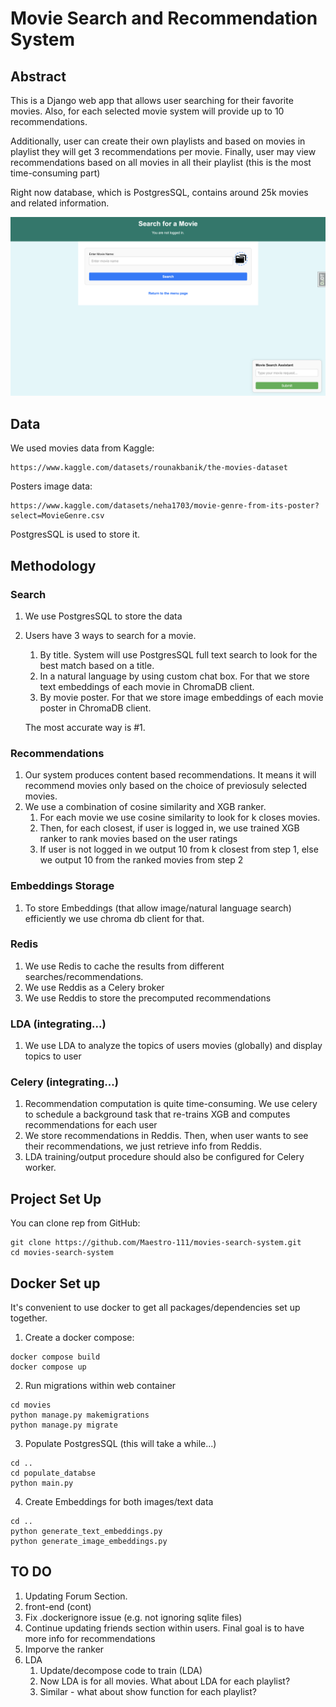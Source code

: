 # Movie Search and Recommendation System

## Abstract
This is a Django web app that allows user searching for their favorite movies.
Also, for each selected movie system will provide up to 10 recommendations.

Additionally, user can create their own playlists and based on movies in playlist they will get 3 recommendations per movie.
Finally, user may view recommendations based on all movies in all their playlist (this is the most time-consuming part)

Right now database, which is PostgresSQL, contains around 25k movies and related information.

<img width="1300" alt="teaser" src="./figure/sample.png">

## Data

We used movies data from Kaggle:

```
https://www.kaggle.com/datasets/rounakbanik/the-movies-dataset
```

Posters image data:

```
https://www.kaggle.com/datasets/neha1703/movie-genre-from-its-poster?select=MovieGenre.csv
```


PostgresSQL is used to store it.

## Methodology

### Search

1) We use PostgresSQL to store the data
2) Users have 3 ways to search for a movie.

   1) By title. System will use PostgresSQL full text search to look for the best match based on a title.
   2) In a natural language by using custom chat box. For that we store text embeddings of each movie in ChromaDB client.
   3) By movie poster. For that we store image embeddings of each movie poster in ChromaDB client.

    The most accurate way is #1.

### Recommendations

1) Our system produces content based recommendations. It means it will recommend movies only based on the choice of previosuly selected movies.
2) We use a combination of cosine similarity and XGB ranker.
   1) For each movie we use cosine similarity to look for k closes movies.
   2) Then, for each closest, if user is logged in, we use trained XGB ranker to rank movies based on the user ratings
   3) If user is not logged in we output 10 from k closest from step 1, else we output 10 from the ranked movies from step 2


### Embeddings Storage

1) To store Embeddings (that allow image/natural language search) efficiently we use chroma db client for that.


### Redis

1) We use Redis to cache the results from different searches/recommendations.
2) We use Reddis as a Celery broker
3) We use Reddis to store the precomputed recommendations


### LDA (integrating...)

1) We use LDA to analyze the topics of users movies (globally) and display topics to user

### Celery (integrating...)

1) Recommendation computation is quite time-consuming. We use celery to schedule a background task that re-trains XGB and computes recommendations for each user
2) We store recommendations in Reddis. Then, when user wants to see their recommendations, we just retrieve info from Reddis.
3) LDA training/output procedure should also be configured for Celery worker.



## Project Set Up

You can clone rep from GitHub:

```
git clone https://github.com/Maestro-111/movies-search-system.git
cd movies-search-system
```



## Docker Set up

It's convenient to use docker to  get all packages/dependencies set up together.

1) Create a docker compose:

```
docker compose build
docker compose up
```

2) Run migrations within web container

```
cd movies
python manage.py makemigrations
python manage.py migrate
```

3) Populate PostgresSQL (this will take a while...)

```
cd ..
cd populate_databse
python main.py

```

4) Create Embeddings for both images/text data

```
cd ..
python generate_text_embeddings.py
python generate_image_embeddings.py
```


## TO DO

1. Updating Forum Section.
2. front-end (cont)
3. Fix .dockerignore issue (e.g. not ignoring sqlite files)
4. Continue updating friends section within users. Final goal is to have more info for recommendations
5. Imporve the ranker
6. LDA
   1. Update/decompose code to train (LDA)
   2. Now LDA is for all movies. What about LDA for each playlist?
   3. Similar - what about show function for each playlist?
